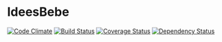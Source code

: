 IdeesBebe
=========
[![Code Climate](https://codeclimate.com/github/AlexKtf/IdeesBebe.png)](https://codeclimate.com/github/AlexKtf/IdeesBebe)
[![Build Status](https://travis-ci.org/AlexKtf/IdeesBebe.png)](https://travis-ci.org/[AlexKtf]/[IdeesBebe])
[![Coverage Status](https://coveralls.io/repos/AlexKtf/IdeesBebe/badge.png)](https://coveralls.io/r/AlexKtf/IdeesBebe)
[![Dependency Status](https://gemnasium.com/AlexKtf/IdeesBebe.png)](https://gemnasium.com/AlexKtf/IdeesBebe)
